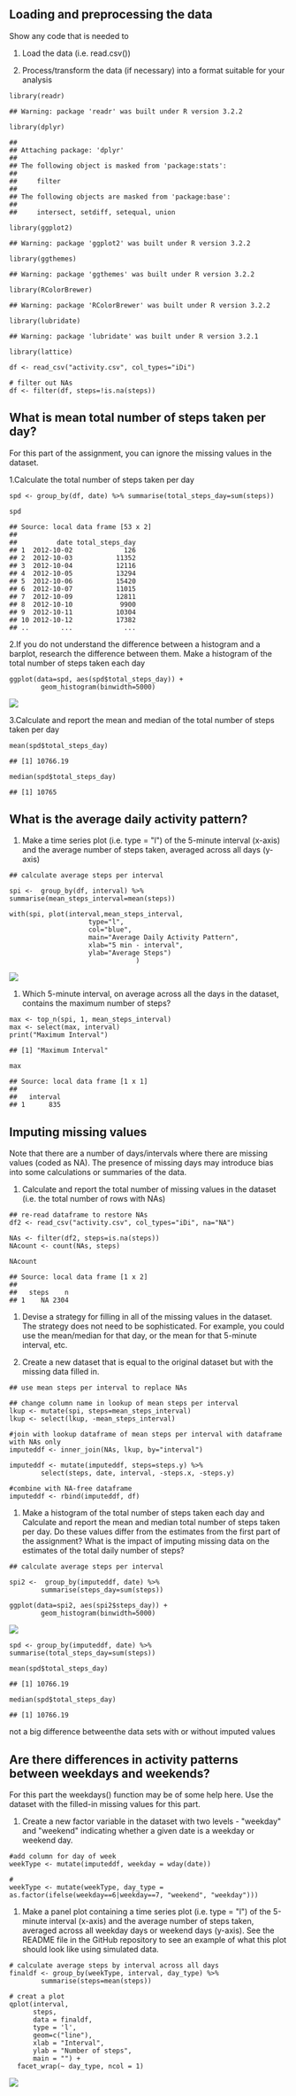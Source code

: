 Loading and preprocessing the data
----------------------------------

Show any code that is needed to

1.  Load the data (i.e. read.csv())

2.  Process/transform the data (if necessary) into a format suitable for
    your analysis

<!-- -->

    library(readr)

    ## Warning: package 'readr' was built under R version 3.2.2

    library(dplyr)

    ## 
    ## Attaching package: 'dplyr'
    ## 
    ## The following object is masked from 'package:stats':
    ## 
    ##     filter
    ## 
    ## The following objects are masked from 'package:base':
    ## 
    ##     intersect, setdiff, setequal, union

    library(ggplot2)

    ## Warning: package 'ggplot2' was built under R version 3.2.2

    library(ggthemes)

    ## Warning: package 'ggthemes' was built under R version 3.2.2

    library(RColorBrewer)

    ## Warning: package 'RColorBrewer' was built under R version 3.2.2

    library(lubridate)

    ## Warning: package 'lubridate' was built under R version 3.2.1

    library(lattice)

    df <- read_csv("activity.csv", col_types="iDi")

    # filter out NAs
    df <- filter(df, steps=!is.na(steps))

What is mean total number of steps taken per day?
-------------------------------------------------

For this part of the assignment, you can ignore the missing values in
the dataset.

1.Calculate the total number of steps taken per day

    spd <- group_by(df, date) %>% summarise(total_steps_day=sum(steps))
     
    spd

    ## Source: local data frame [53 x 2]
    ## 
    ##          date total_steps_day
    ## 1  2012-10-02             126
    ## 2  2012-10-03           11352
    ## 3  2012-10-04           12116
    ## 4  2012-10-05           13294
    ## 5  2012-10-06           15420
    ## 6  2012-10-07           11015
    ## 7  2012-10-09           12811
    ## 8  2012-10-10            9900
    ## 9  2012-10-11           10304
    ## 10 2012-10-12           17382
    ## ..        ...             ...

2.If you do not understand the difference between a histogram and a
barplot, research the difference between them. Make a histogram of the
total number of steps taken each day

    ggplot(data=spd, aes(spd$total_steps_day)) + 
            geom_histogram(binwidth=5000)

![](PA1_template_files/figure-markdown_strict/unnamed-chunk-3-1.png)

3.Calculate and report the mean and median of the total number of steps
taken per day

    mean(spd$total_steps_day) 

    ## [1] 10766.19

    median(spd$total_steps_day)  

    ## [1] 10765

What is the average daily activity pattern?
-------------------------------------------

1.  Make a time series plot (i.e. type = "l") of the 5-minute interval
    (x-axis) and the average number of steps taken, averaged across all
    days (y-axis)

<!-- -->

    ## calculate average steps per interval 

    spi <-  group_by(df, interval) %>% summarise(mean_steps_interval=mean(steps))

    with(spi, plot(interval,mean_steps_interval,
                        type="l",
                        col="blue",
                        main="Average Daily Activity Pattern",
                        xlab="5 min - interval",
                        ylab="Average Steps")
                                    )

![](PA1_template_files/figure-markdown_strict/unnamed-chunk-5-1.png)

1.  Which 5-minute interval, on average across all the days in the
    dataset, contains the maximum number of steps?

<!-- -->

    max <- top_n(spi, 1, mean_steps_interval)
    max <- select(max, interval)
    print("Maximum Interval")

    ## [1] "Maximum Interval"

    max

    ## Source: local data frame [1 x 1]
    ## 
    ##   interval
    ## 1      835

Imputing missing values
-----------------------

Note that there are a number of days/intervals where there are missing
values (coded as NA). The presence of missing days may introduce bias
into some calculations or summaries of the data.

1.  Calculate and report the total number of missing values in the
    dataset (i.e. the total number of rows with NAs)

<!-- -->

    ## re-read dataframe to restore NAs
    df2 <- read_csv("activity.csv", col_types="iDi", na="NA") 

    NAs <- filter(df2, steps=is.na(steps))
    NAcount <- count(NAs, steps)

    NAcount

    ## Source: local data frame [1 x 2]
    ## 
    ##   steps    n
    ## 1    NA 2304

1.  Devise a strategy for filling in all of the missing values in the
    dataset. The strategy does not need to be sophisticated. For
    example, you could use the mean/median for that day, or the mean for
    that 5-minute interval, etc.

2.  Create a new dataset that is equal to the original dataset but with
    the missing data filled in.

<!-- -->

    ## use mean steps per interval to replace NAs

    ## change column name in lookup of mean steps per interval 
    lkup <- mutate(spi, steps=mean_steps_interval)
    lkup <- select(lkup, -mean_steps_interval)

    #join with lookup dataframe of mean steps per interval with dataframe with NAs only
    imputeddf <- inner_join(NAs, lkup, by="interval")

    imputeddf <- mutate(imputeddf, steps=steps.y) %>% 
            select(steps, date, interval, -steps.x, -steps.y)

    #combine with NA-free dataframe
    imputeddf <- rbind(imputeddf, df)

1.  Make a histogram of the total number of steps taken each day and
    Calculate and report the mean and median total number of steps taken
    per day. Do these values differ from the estimates from the first
    part of the assignment? What is the impact of imputing missing data
    on the estimates of the total daily number of steps?

<!-- -->

    ## calculate average steps per interval 

    spi2 <-  group_by(imputeddf, date) %>% 
            summarise(steps_day=sum(steps))

    ggplot(data=spi2, aes(spi2$steps_day)) + 
            geom_histogram(binwidth=5000)

![](PA1_template_files/figure-markdown_strict/unnamed-chunk-9-1.png)

    spd <- group_by(imputeddf, date) %>% summarise(total_steps_day=sum(steps))
     
    mean(spd$total_steps_day)

    ## [1] 10766.19

    median(spd$total_steps_day)

    ## [1] 10766.19

not a big difference betweenthe data sets with or without imputed values

Are there differences in activity patterns between weekdays and weekends?
-------------------------------------------------------------------------

For this part the weekdays() function may be of some help here. Use the
dataset with the filled-in missing values for this part.

1.  Create a new factor variable in the dataset with two levels -
    "weekday" and "weekend" indicating whether a given date is a weekday
    or weekend day.

<!-- -->

    #add column for day of week
    weekType <- mutate(imputeddf, weekday = wday(date))

    #
    weekType <- mutate(weekType, day_type = as.factor(ifelse(weekday==6|weekday==7, "weekend", "weekday")))

1.  Make a panel plot containing a time series plot (i.e. type = "l") of
    the 5-minute interval (x-axis) and the average number of steps
    taken, averaged across all weekday days or weekend days (y-axis).
    See the README file in the GitHub repository to see an example of
    what this plot should look like using simulated data.

<!-- -->

    # calculate average steps by interval across all days
    finaldf <- group_by(weekType, interval, day_type) %>% 
            summarise(steps=mean(steps))                                              

    # creat a plot
    qplot(interval, 
          steps, 
          data = finaldf, 
          type = 'l', 
          geom=c("line"),
          xlab = "Interval", 
          ylab = "Number of steps", 
          main = "") +
      facet_wrap(~ day_type, ncol = 1)

![](PA1_template_files/figure-markdown_strict/unnamed-chunk-11-1.png)

